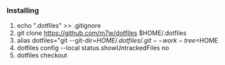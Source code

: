 ### Installing
1. echo ".dotfiles" >> .gitignore
2. git clone https://github.com/m7w/dotfiles $HOME/.dotfiles
3. alias dotfiles="git --git-dir=$HOME/.dotfiles/.git --work-tree=$HOME
4. dotfiles config --local status.showUntrackedFiles no
5. dotfiles checkout
